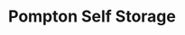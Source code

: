 ---
title: "Pompton Self Storage"
url: /pompton-lakes/pompton-self-storage/
shop: storage rental
---